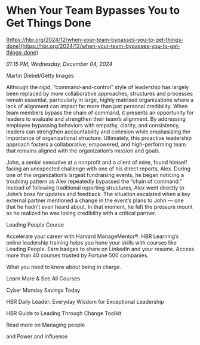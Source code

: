 # When Your Team Bypasses You to Get Things Done

[https://hbr.org/2024/12/when-your-team-bypasses-you-to-get-things-done](https://hbr.org/2024/12/when-your-team-bypasses-you-to-get-things-done)

*01:15 PM, Wednesday, December 04, 2024*

Martin Diebel/Getty Images

Although the rigid, “command-and-control” style of leadership has largely been replaced by more collaborative approaches, structures and processes remain essential, particularly in large, highly matrixed organizations where a lack of alignment can impact far more than just personal credibility. When team members bypass the chain of command, it presents an opportunity for leaders to evaluate and strengthen their team’s alignment. By addressing employee bypassing behaviors with empathy, clarity, and consistency, leaders can strengthen accountability and cohesion while emphasizing the importance of organizational structure. Ultimately, this proactive leadership approach fosters a collaborative, empowered, and high-performing team that remains aligned with the organization’s mission and goals.

John, a senior executive at a nonprofit and a client of mine, found himself facing an unexpected challenge with one of his direct reports, Alex. During one of the organization’s largest fundraising events, he began noticing a troubling pattern as Alex repeatedly bypassed the “chain of command.” Instead of following traditional reporting structures, Alex went directly to John’s boss for updates and feedback. The situation escalated when a key external partner mentioned a change in the event’s plans to John — one that he hadn’t even heard about. In that moment, he felt the pressure mount as he realized he was losing credibility with a critical partner.

Leading People Course

Accelerate your career with Harvard ManageMentor®. HBR Learning’s online leadership training helps you hone your skills with courses like Leading People. Earn badges to share on LinkedIn and your resume. Access more than 40 courses trusted by Fortune 500 companies.

What you need to know about being in charge.

Learn More & See All Courses

Cyber Monday Savings Today

HBR Daily Leader: Everyday Wisdom for Exceptional Leadership

HBR Guide to Leading Through Change Toolkit

Read more on Managing people

and Power and influence

